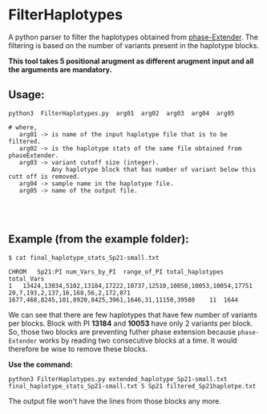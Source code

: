 # FilterHaplotypes
A python parser to filter the haplotypes obtained from 
[phase-Extender](https://github.com/everestial/phase-Extender).
The filtering is based on the number of variants present in the haplotype blocks.

**This tool takes 5 positional arugment as different arugment input and all the arguments are mandatory.**

## Usage:
```
python3  FilterHaplotypes.py  arg01  arg02  arg03  arg04  arg05

# where,
   arg01 -> is name of the input haplotype file that is to be filtered.
   arg02 -> is the haplotype stats of the same file obtained from phaseExtender.
   arg03 -> variant cutoff size (integer).
            Any haplotype block that has number of variant below this cutt off is removed.
   arg04 -> sample name in the haplotype file.
   arg05 -> name of the output file.
```

<br>
<br>


## Example (from the example folder):

```
$ cat final_haplotype_stats_Sp21-small.txt

CHROM	Sp21:PI	num_Vars_by_PI	range_of_PI	total_haplotypes	total_Vars
1	13424,13034,5102,13184,17222,10737,12510,10050,10053,10054,17751	20,7,193,2,137,16,168,56,2,172,871	1677,468,8245,101,8920,8425,3961,1646,31,11150,39580	11	1644
```

We can see that there are few haplotypes that have few number of variants per blocks.
Block with PI **13184** and **10053** have only 2 variants per block. So, those two blocks are
preventing futher phase extension because `phase-Extender` works by reading two consecutive 
blocks at a time. It would therefore be wise to remove these blocks.

**Use the command:**

    python3 FilterHaplotypes.py extended_haplotype_Sp21-small.txt final_haplotype_stats_Sp21-small.txt 5 Sp21 filtered_Sp21haplotpe.txt

The output file won't have the lines from those blocks any more.
